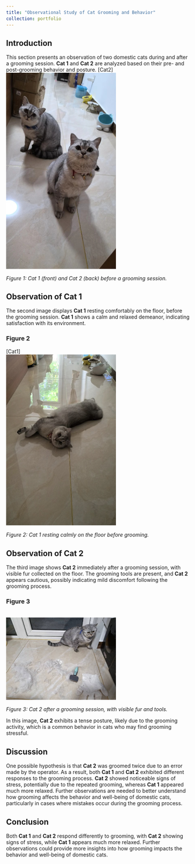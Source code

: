 ```yaml
---
title: "Observational Study of Cat Grooming and Behavior"
collection: portfolio
---
```



## Introduction

This section presents an observation of two domestic cats during and after a grooming session. **Cat 1** and **Cat 2** are analyzed based on their pre- and post-grooming behavior and posture. 
[Cat2]<br/><img src='/files/7491729111491_.pic.jpg' width="300">

*Figure 1: Cat 1 (front) and Cat 2 (back) before a grooming session.*

## Observation of Cat 1

The second image displays **Cat 1** resting comfortably on the floor, before the grooming session. **Cat 1** shows a calm and relaxed demeanor, indicating satisfaction with its environment.

### Figure 2

[Cat1]<br/><img src='/images/cat1.jpg' width="300">

*Figure 2: Cat 1 resting calmly on the floor before grooming.*

## Observation of Cat 2

The third image shows **Cat 2** immediately after a grooming session, with visible fur collected on the floor. The grooming tools are present, and **Cat 2** appears cautious, possibly indicating mild discomfort following the grooming process.

### Figure 3

<br/><img src='/images/cat2.jpg' width="300">

*Figure 3: Cat 2 after a grooming session, with visible fur and tools.*

In this image, **Cat 2** exhibits a tense posture, likely due to the grooming activity, which is a common behavior in cats who may find grooming stressful.


## Discussion

One possible hypothesis is that **Cat 2** was groomed twice due to an error made by the operator. As a result, both **Cat 1** and **Cat 2** exhibited different responses to the grooming process. **Cat 2** showed noticeable signs of stress, potentially due to the repeated grooming, whereas **Cat 1** appeared much more relaxed. Further observations are needed to better understand how grooming affects the behavior and well-being of domestic cats, particularly in cases where mistakes occur during the grooming process.

## Conclusion

Both **Cat 1** and **Cat 2** respond differently to grooming, with **Cat 2** showing signs of stress, while **Cat 1** appears much more relaxed. Further observations could provide more insights into how grooming impacts the behavior and well-being of domestic cats.
